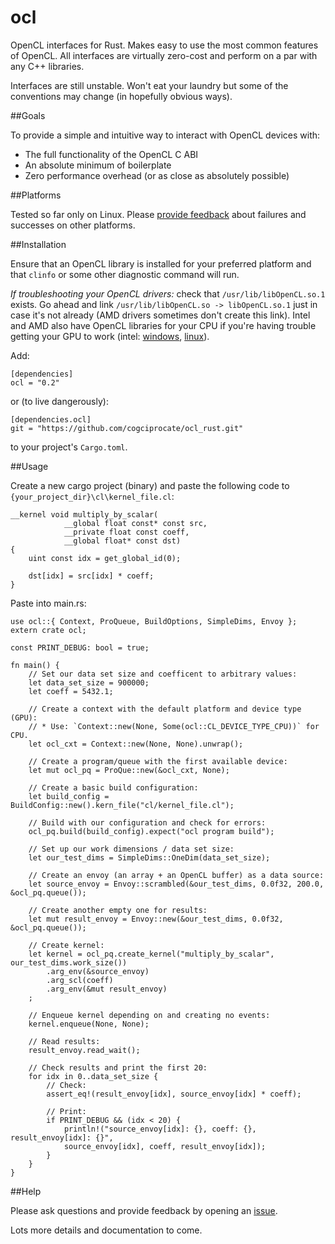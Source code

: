 # ocl

OpenCL interfaces for Rust. Makes easy to use the most common features of OpenCL. All interfaces are virtually zero-cost and perform on a par with any C++ libraries.

Interfaces are still unstable. Won't eat your laundry but some of the conventions may change (in hopefully obvious ways).


##Goals

To provide a simple and intuitive way to interact with OpenCL devices with:
- The full functionality of the OpenCL C ABI
- An absolute minimum of boilerplate
- Zero performance overhead (or as close as absolutely possible)


##Platforms

Tested so far only on Linux. Please [provide feedback](https://github.com/cogciprocate/ocl_rust/issues) about failures and successes on other platforms.


##Installation

Ensure that an OpenCL library is installed for your preferred platform and  that `clinfo` or some other diagnostic command will run. 

*If troubleshooting your OpenCL drivers:* check that `/usr/lib/libOpenCL.so.1` exists. Go ahead and link `/usr/lib/libOpenCL.so -> libOpenCL.so.1` just in case it's not already (AMD drivers sometimes don't create this link).  Intel and AMD also have OpenCL libraries for your CPU if you're having trouble getting your GPU to work (intel: [windows](http://registrationcenter.intel.com/irc_nas/5198/opencl_runtime_15.1_x64_setup.msi), [linux](http://registrationcenter.intel.com/irc_nas/5193/opencl_runtime_15.1_x64_5.0.0.57.tgz)). 


Add:

```
[dependencies]
ocl = "0.2"
```

or (to live dangerously):

```
[dependencies.ocl]
git = "https://github.com/cogciprocate/ocl_rust.git"
```

to your project's `Cargo.toml`.


##Usage

Create a new cargo project (binary) and paste the following code to `{your_project_dir}\cl\kernel_file.cl`:

```
__kernel void multiply_by_scalar(
			__global float const* const src,
			__private float const coeff,
			__global float* const dst)
{
	uint const idx = get_global_id(0);

	dst[idx] = src[idx] * coeff;
}

```

Paste into main.rs:

```
use ocl::{ Context, ProQueue, BuildOptions, SimpleDims, Envoy };
extern crate ocl;

const PRINT_DEBUG: bool = true;

fn main() {
	// Set our data set size and coefficent to arbitrary values:
	let data_set_size = 900000;
	let coeff = 5432.1;

	// Create a context with the default platform and device type (GPU):
	// * Use: `Context::new(None, Some(ocl::CL_DEVICE_TYPE_CPU))` for CPU.
	let ocl_cxt = Context::new(None, None).unwrap();

	// Create a program/queue with the first available device: 
	let mut ocl_pq = ProQue::new(&ocl_cxt, None);

	// Create a basic build configuration:
	let build_config = BuildConfig::new().kern_file("cl/kernel_file.cl");

	// Build with our configuration and check for errors:
	ocl_pq.build(build_config).expect("ocl program build");

	// Set up our work dimensions / data set size:
	let our_test_dims = SimpleDims::OneDim(data_set_size);

	// Create an envoy (an array + an OpenCL buffer) as a data source:
	let source_envoy = Envoy::scrambled(&our_test_dims, 0.0f32, 200.0, &ocl_pq.queue());

	// Create another empty one for results:
	let mut result_envoy = Envoy::new(&our_test_dims, 0.0f32, &ocl_pq.queue());

	// Create kernel:
	let kernel = ocl_pq.create_kernel("multiply_by_scalar", our_test_dims.work_size())
		.arg_env(&source_envoy)
		.arg_scl(coeff)
		.arg_env(&mut result_envoy)
	;

	// Enqueue kernel depending on and creating no events:
	kernel.enqueue(None, None);

	// Read results:
	result_envoy.read_wait();

	// Check results and print the first 20:
	for idx in 0..data_set_size {
		// Check:
		assert_eq!(result_envoy[idx], source_envoy[idx] * coeff);

		// Print:
		if PRINT_DEBUG && (idx < 20) { 
			println!("source_envoy[idx]: {}, coeff: {}, result_envoy[idx]: {}",
			source_envoy[idx], coeff, result_envoy[idx]); 
		}
	}
}
```


##Help

Please ask questions and provide feedback by opening an [issue](https://github.com/cogciprocate/ocl_rust/issues).



Lots more details and documentation to come.
